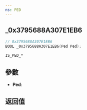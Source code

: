 ```yaml
---
ns: PED
---
```

## _0x3795688A307E1EB6

```c
// 0x3795688A307E1EB6
BOOL _0x3795688A307E1EB6(Ped Ped);
```

```
IS_PED_*
```

## 參數
* **Ped**: 

## 返回值
